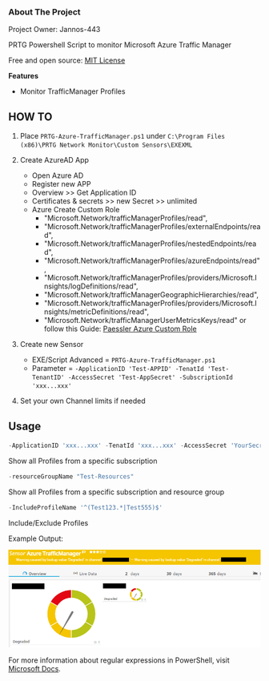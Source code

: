 <!-- ABOUT THE PROJECT -->
### About The Project
Project Owner: Jannos-443

PRTG Powershell Script to monitor Microsoft Azure Traffic Manager

Free and open source: [MIT License](https://github.com/Jannos-443/PRTG-Azure/blob/main/LICENSE)

**Features**
* Monitor TrafficManager Profiles

## HOW TO

1. Place `PRTG-Azure-TrafficManager.ps1` under `C:\Program Files (x86)\PRTG Network Monitor\Custom Sensors\EXEXML`

2. Create AzureAD App
   - Open Azure AD
   - Register new APP
   - Overview >> Get Application ID
   - Certificates & secrets >> new Secret >> unlimited
   - Azure Create Custom Role
      - "Microsoft.Network/trafficManagerProfiles/read",
      - "Microsoft.Network/trafficManagerProfiles/externalEndpoints/read",
      - "Microsoft.Network/trafficManagerProfiles/nestedEndpoints/read",
      - "Microsoft.Network/trafficManagerProfiles/azureEndpoints/read",
      - "Microsoft.Network/trafficManagerProfiles/providers/Microsoft.Insights/logDefinitions/read",
      - "Microsoft.Network/trafficManagerGeographicHierarchies/read",
      - "Microsoft.Network/trafficManagerProfiles/providers/Microsoft.Insights/metricDefinitions/read",
      - "Microsoft.Network/trafficManagerUserMetricsKeys/read"
or follow this Guide: [Paessler Azure Custom Role](https://kb.paessler.com/en/topic/88625-how-do-i-obtain-credentials-and-create-custom-roles-for-the-microsoft-azure-sensors)

3. Create new Sensor
   - EXE/Script Advanced = `PRTG-Azure-TrafficManager.ps1`
   - Parameter = `-ApplicationID 'Test-APPID' -TenatId 'Test-TenantID' -AccessSecret 'Test-AppSecret' -SubscriptionId 'xxx...xxx'`

4. Set your own Channel limits if needed

## Usage

```powershell
-ApplicationID 'xxx...xxx' -TenatId 'xxx...xxx' -AccessSecret 'YourSecretKey' -SubscriptionId 'xxx...xxx'
```
Show all Profiles from a specific subscription

```powershell
-resourceGroupName "Test-Resources"
```
Show all Profiles from a specific subscription and resource group

```powershell
-IncludeProfileName '^(Test123.*|Test555)$'
```
Include/Exclude Profiles

Example Output:


![PRTG-Azure](media/error.png)


For more information about regular expressions in PowerShell, visit [Microsoft Docs](https://docs.microsoft.com/en-us/powershell/module/microsoft.powershell.core/about/about_regular_expressions).
